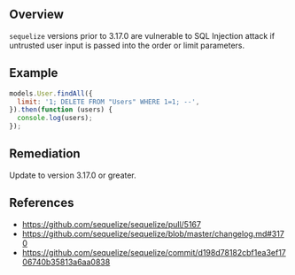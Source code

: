 ## Overview
`sequelize` versions prior to 3.17.0 are vulnerable to SQL Injection attack if untrusted user input is passed into the order or limit parameters.

## Example
```javascript
models.User.findAll({
  limit: '1; DELETE FROM "Users" WHERE 1=1; --',
}).then(function (users) {
  console.log(users);
});
```

## Remediation
Update to version 3.17.0 or greater.

## References
- https://github.com/sequelize/sequelize/pull/5167
- https://github.com/sequelize/sequelize/blob/master/changelog.md#3170
- https://github.com/sequelize/sequelize/commit/d198d78182cbf1ea3ef1706740b35813a6aa0838
